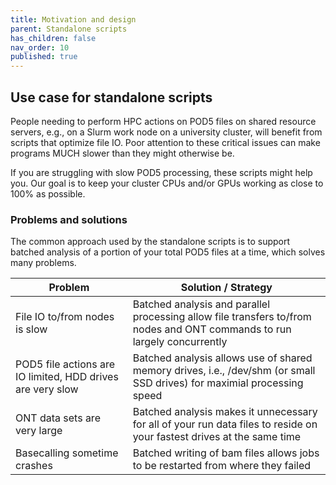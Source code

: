 ```yaml
---
title: Motivation and design
parent: Standalone scripts
has_children: false
nav_order: 10
published: true
---
```


## Use case for standalone scripts

People needing to perform HPC actions on POD5 files
on shared resource servers, e.g., on a Slurm work node on a university cluster, 
will benefit from scripts that optimize file IO. 
Poor attention to these critical issues can make programs MUCH slower
than they might otherwise be. 

If you are struggling with slow POD5 processing, these scripts might help you. 
Our goal is to keep your cluster CPUs and/or GPUs working as close to 100% as possible.

### Problems and solutions

The common approach used by the standalone scripts is to support
batched analysis of a portion of your total POD5 files at a time, which
solves many problems.

| Problem | Solution / Strategy |
|-----------|------------|
| File IO to/from nodes is slow | Batched analysis and parallel processing allow file transfers to/from nodes and ONT commands to run largely concurrently |
| POD5 file actions are IO limited, HDD drives are very slow | Batched analysis allows use of shared memory drives, i.e., /dev/shm (or small SSD drives) for maximial processing speed |
| ONT data sets are very large | Batched analysis makes it unnecessary for all of your run data files to reside on your fastest drives at the same time |
| Basecalling sometime crashes | Batched writing of bam files allows jobs to be restarted from where they failed |
